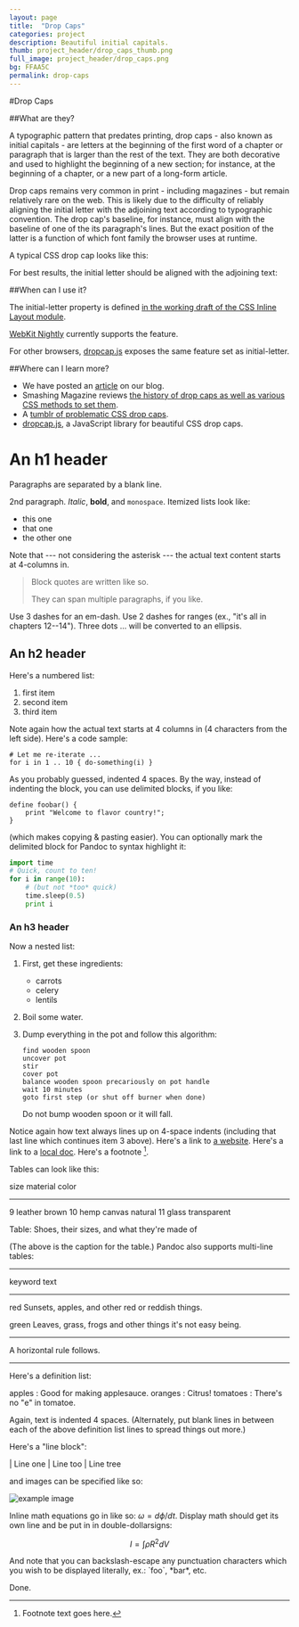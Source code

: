 ```yaml
---
layout: page
title:  "Drop Caps"
categories: project
description: Beautiful initial capitals.
thumb: project_header/drop_caps_thumb.png
full_image: project_header/drop_caps.png
bg: FFAA5C
permalink: drop-caps
---
```


#Drop Caps

##What are they?

A typographic pattern that predates printing, drop caps - also known as initial
capitals - are letters at the beginning of the first word of a chapter or paragraph
that is larger than the rest of the text. They are both decorative and used to highlight
the beginning of a new section; for instance, at the beginning of a chapter, or a new
part of a long-form article.

Drop caps remains very common in print - including magazines - but remain relatively rare
on the web. This is likely due to the difficulty of reliably aligning the initial letter
with the adjoining text according to typographic convention. The drop cap's baseline, for
instance, must align with the baseline of one of the its paragraph's lines. But the exact
position of the latter is a function of which font family the browser uses at runtime.

A typical CSS drop cap looks like this:


For best results, the initial letter should be aligned with the adjoining text:

##When can I use it?

The initial-letter property is defined 
[in the working draft of the CSS Inline Layout module](http://dev.w3.org/csswg/css-inline/#DropInitial).

[WebKit Nightly](http://nightly.webkit.org/) currently supports the feature.

For other browsers, [dropcap.js](http://webplatform.adobe.com/dropcap.js/) exposes the same feature set as initial-letter.

##Where can I learn more?

  * We have posted an [article](http://blogs.adobe.com/webplatform/2014/10/02/drop-caps-are-beautiful/) on our blog.
  * Smashing Magazine reviews [the history of drop caps as well as various CSS methods to set them](http://www.smashingmagazine.com/2012/04/03/drop-caps-historical-use-and-current-best-practices/).
  * A [tumblr of problematic CSS drop caps](http://dauwhe.tumblr.com/).
  * [dropcap.js](http://webplatform.adobe.com/dropcap.js/), a JavaScript library for beautiful CSS drop caps.




An h1 header
============

Paragraphs are separated by a blank line.

2nd paragraph. *Italic*, **bold**, and `monospace`. Itemized lists
look like:

  * this one
  * that one
  * the other one

Note that --- not considering the asterisk --- the actual text
content starts at 4-columns in.

> Block quotes are
> written like so.
>
> They can span multiple paragraphs,
> if you like.

Use 3 dashes for an em-dash. Use 2 dashes for ranges (ex., "it's all
in chapters 12--14"). Three dots ... will be converted to an ellipsis.



An h2 header
------------

Here's a numbered list:

 1. first item
 2. second item
 3. third item

Note again how the actual text starts at 4 columns in (4 characters
from the left side). Here's a code sample:

    # Let me re-iterate ...
    for i in 1 .. 10 { do-something(i) }

As you probably guessed, indented 4 spaces. By the way, instead of
indenting the block, you can use delimited blocks, if you like:

~~~
define foobar() {
    print "Welcome to flavor country!";
}
~~~

(which makes copying & pasting easier). You can optionally mark the
delimited block for Pandoc to syntax highlight it:

~~~python
import time
# Quick, count to ten!
for i in range(10):
    # (but not *too* quick)
    time.sleep(0.5)
    print i
~~~



### An h3 header ###

Now a nested list:

 1. First, get these ingredients:

      * carrots
      * celery
      * lentils

 2. Boil some water.

 3. Dump everything in the pot and follow
    this algorithm:

        find wooden spoon
        uncover pot
        stir
        cover pot
        balance wooden spoon precariously on pot handle
        wait 10 minutes
        goto first step (or shut off burner when done)

    Do not bump wooden spoon or it will fall.

Notice again how text always lines up on 4-space indents (including
that last line which continues item 3 above). Here's a link to [a
website](http://foo.bar). Here's a link to a [local
doc](local-doc.html). Here's a footnote [^1].

[^1]: Footnote text goes here.

Tables can look like this:

size  material      color
----  ------------  ------------
9     leather       brown
10    hemp canvas   natural
11    glass         transparent

Table: Shoes, their sizes, and what they're made of

(The above is the caption for the table.) Pandoc also supports
multi-line tables:

--------  -----------------------
keyword   text
--------  -----------------------
red       Sunsets, apples, and
          other red or reddish
          things.

green     Leaves, grass, frogs
          and other things it's
          not easy being.
--------  -----------------------

A horizontal rule follows.

***

Here's a definition list:

apples
  : Good for making applesauce.
oranges
  : Citrus!
tomatoes
  : There's no "e" in tomatoe.

Again, text is indented 4 spaces. (Alternately, put blank lines in
between each of the above definition list lines to spread things
out more.)

Here's a "line block":

| Line one
|   Line too
| Line tree

and images can be specified like so:

![example image](example-image.jpg "An exemplary image")

Inline math equations go in like so: $\omega = d\phi / dt$. Display
math should get its own line and be put in in double-dollarsigns:

$$I = \int \rho R^{2} dV$$

And note that you can backslash-escape any punctuation characters
which you wish to be displayed literally, ex.: \`foo\`, \*bar\*, etc.

Done.
